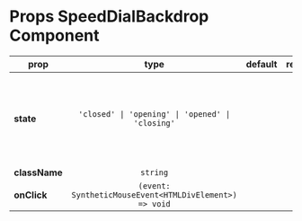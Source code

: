 # Props SpeedDialBackdrop Component

prop|type|default|required|description
---- | :----: | :-------: | :--------: | -----------
**state** | `'closed' \| 'opening' \| 'opened' \| 'closing'` | | ✔ | detailed current state of the speed dial (also correct in controlled mode) |
**className** | `string` | | ✔ |  
**onClick** | `(event: SyntheticMouseEvent<HTMLDivElement>) => void` | | ✔ | |
